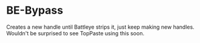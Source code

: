 # BE-Bypass
Creates a new handle until Battleye strips it, just keep making new handles. Wouldn't be surprised to see TopPaste using this soon.
